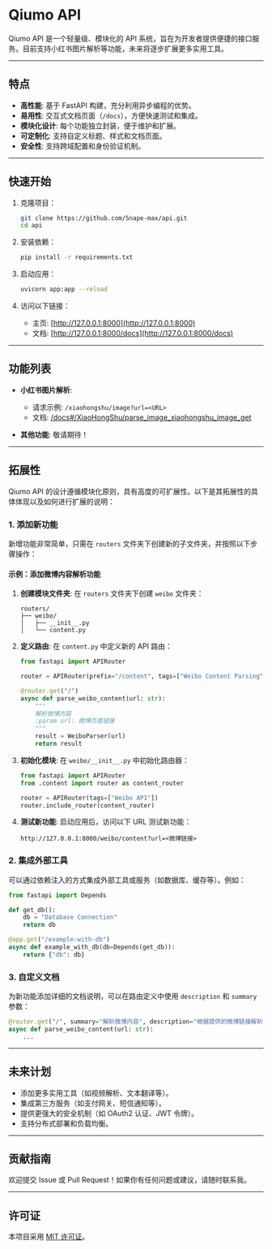 # Qiumo API

Qiumo API 是一个轻量级、模块化的 API 系统，旨在为开发者提供便捷的接口服务。目前支持小红书图片解析等功能，未来将逐步扩展更多实用工具。

---

## 特点

- **高性能**: 基于 FastAPI 构建，充分利用异步编程的优势。
- **易用性**: 交互式文档页面（`/docs`），方便快速测试和集成。
- **模块化设计**: 每个功能独立封装，便于维护和扩展。
- **可定制化**: 支持自定义标题、样式和文档页面。
- **安全性**: 支持跨域配置和身份验证机制。

---

## 快速开始

1. 克隆项目：
   ```bash
   git clone https://github.com/Snape-max/api.git
   cd api
   ```

2. 安装依赖：
   ```bash
   pip install -r requirements.txt
   ```

3. 启动应用：
   ```bash
   uvicorn app:app --reload
   ```

4. 访问以下链接：
   - 主页: [http://127.0.0.1:8000](http://127.0.0.1:8000)
   - 文档: [http://127.0.0.1:8000/docs](http://127.0.0.1:8000/docs)

---

## 功能列表

- **小红书图片解析**:
  - 请求示例: `/xiaohongshu/image?url=<URL>`
  - 文档: [/docs#/XiaoHongShu/parse_image_xiaohongshu_image_get](http://127.0.0.1:8000/docs#/XiaoHongShu/parse_image_xiaohongshu_image_get)

- **其他功能**: 敬请期待！

---

## 拓展性

Qiumo API 的设计遵循模块化原则，具有高度的可扩展性。以下是其拓展性的具体体现以及如何进行扩展的说明：

### 1. 添加新功能

新增功能非常简单，只需在 `routers` 文件夹下创建新的子文件夹，并按照以下步骤操作：

#### 示例：添加微博内容解析功能

1. **创建模块文件夹**:
   在 `routers` 文件夹下创建 `weibo` 文件夹：
   ```
   routers/
   ├── weibo/
   │   ├── __init__.py
   │   └── content.py
   ```

2. **定义路由**:
   在 `content.py` 中定义新的 API 路由：
   ```python
   from fastapi import APIRouter

   router = APIRouter(prefix="/content", tags=["Weibo Content Parsing"])

   @router.get("/")
   async def parse_weibo_content(url: str):
       """
       解析微博内容
       :param url: 微博页面链接
       """
       result = WeiboParser(url)
       return result
   ```

3. **初始化模块**:
   在 `weibo/__init__.py` 中初始化路由器：
   ```python
   from fastapi import APIRouter
   from .content import router as content_router

   router = APIRouter(tags=["Weibo API"])
   router.include_router(content_router)
   ```

4. **测试新功能**:
   启动应用后，访问以下 URL 测试新功能：
   ```
   http://127.0.0.1:8000/weibo/content?url=<微博链接>
   ```

### 2. 集成外部工具

可以通过依赖注入的方式集成外部工具或服务（如数据库、缓存等）。例如：
```python
from fastapi import Depends

def get_db():
    db = "Database Connection"
    return db

@app.get("/example-with-db")
async def example_with_db(db=Depends(get_db)):
    return {"db": db}
```

### 3. 自定义文档

为新功能添加详细的文档说明，可以在路由定义中使用 `description` 和 `summary` 参数：
```python
@router.get("/", summary="解析微博内容", description="根据提供的微博链接解析内容")
async def parse_weibo_content(url: str):
    ...
```

---

## 未来计划

- 添加更多实用工具（如视频解析、文本翻译等）。
- 集成第三方服务（如支付网关、短信通知等）。
- 提供更强大的安全机制（如 OAuth2 认证、JWT 令牌）。
- 支持分布式部署和负载均衡。

---

## 贡献指南

欢迎提交 Issue 或 Pull Request！如果你有任何问题或建议，请随时联系我。

---

## 许可证

本项目采用 [MIT 许可证](LICENSE)。